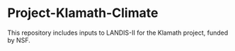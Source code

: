 # Project-Klamath-Climate

This repository includes inputs to LANDIS-II for the Klamath project, funded by NSF.
